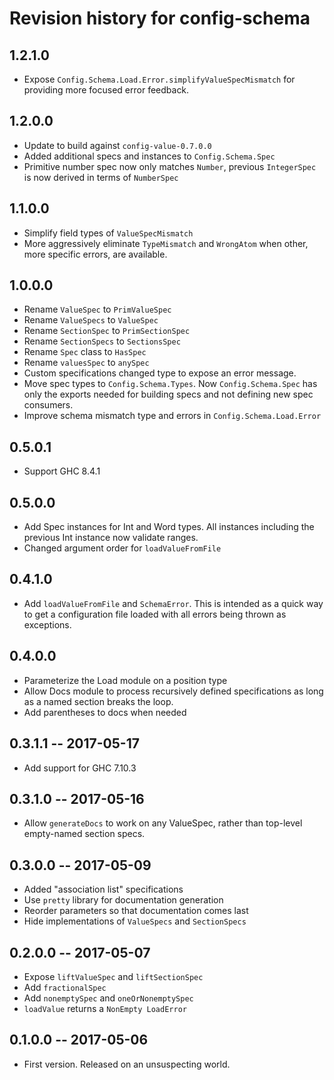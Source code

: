 # Revision history for config-schema

## 1.2.1.0

* Expose `Config.Schema.Load.Error.simplifyValueSpecMismatch`
  for providing more focused error feedback.

## 1.2.0.0

* Update to build against `config-value-0.7.0.0`
* Added additional specs and instances to `Config.Schema.Spec`
* Primitive number spec now only matches `Number`, previous
  `IntegerSpec` is now derived in terms of `NumberSpec`

## 1.1.0.0

* Simplify field types of `ValueSpecMismatch`
* More aggressively eliminate `TypeMismatch` and `WrongAtom`
  when other, more specific errors, are available.

## 1.0.0.0

* Rename `ValueSpec` to `PrimValueSpec`
* Rename `ValueSpecs` to `ValueSpec`
* Rename `SectionSpec` to `PrimSectionSpec`
* Rename `SectionSpecs` to `SectionsSpec`
* Rename `Spec` class to `HasSpec`
* Rename `valuesSpec` to `anySpec`
* Custom specifications changed type to expose an error message.
* Move spec types to `Config.Schema.Types`. Now `Config.Schema.Spec`
  has only the exports needed for building specs and not defining
  new spec consumers.
* Improve schema mismatch type and errors in `Config.Schema.Load.Error`

## 0.5.0.1
* Support GHC 8.4.1

## 0.5.0.0

* Add Spec instances for Int and Word types. All instances
  including the previous Int instance now validate ranges.
* Changed argument order for `loadValueFromFile`

## 0.4.1.0

* Add `loadValueFromFile` and `SchemaError`. This is intended
  as a quick way to get a configuration file loaded with all
  errors being thrown as exceptions.

## 0.4.0.0

* Parameterize the Load module on a position type
* Allow Docs module to process recursively defined
  specifications as long as a named section breaks
  the loop.
* Add parentheses to docs when needed

## 0.3.1.1  -- 2017-05-17

* Add support for GHC 7.10.3

## 0.3.1.0  -- 2017-05-16

* Allow `generateDocs` to work on any ValueSpec, rather than
  top-level empty-named section specs.

## 0.3.0.0  -- 2017-05-09

* Added "association list" specifications
* Use `pretty` library for documentation generation
* Reorder parameters so that documentation comes last
* Hide implementations of `ValueSpecs` and `SectionSpecs`

## 0.2.0.0  -- 2017-05-07

* Expose `liftValueSpec` and `liftSectionSpec`
* Add `fractionalSpec`
* Add `nonemptySpec` and `oneOrNonemptySpec`
* `loadValue` returns a `NonEmpty LoadError`

## 0.1.0.0  -- 2017-05-06

* First version. Released on an unsuspecting world.

